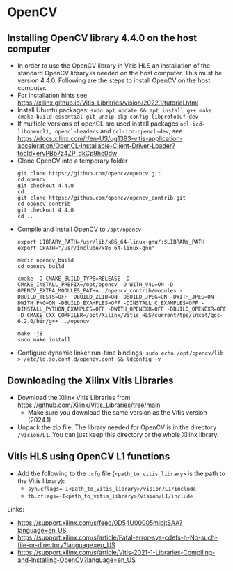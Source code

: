 # OpenCV

## Installing OpenCV library 4.4.0 on the host computer

* In order to use the OpenCV library in Vitis HLS an installation of the standard OpenCV library is needed on the host computer. This must be version 4.4.0. Following are the steps to install OpenCV on the host computer.
* For installation hints see https://xilinx.github.io/Vitis_Libraries/vision/2022.1/tutorial.html
* Install Ubuntu packages: `sudo apt update && apt install g++ make cmake build-essential git unzip pkg-config libprotobuf-dev`
* If multiple versions of openCL are used install packages `ocl-icd-libopencl1, opencl-headers` and `ocl-icd-opencl-dev`, see https://docs.xilinx.com/r/en-US/ug1393-vitis-application-acceleration/OpenCL-Installable-Client-Driver-Loader?tocId=ervPBb7z4ZP_dkCp9hc0dw
* Clone OpenCV into a temporary folder
	```
	git clone https://github.com/opencv/opencv.git
	cd opencv
	git checkout 4.4.0
	cd ..
	git clone https://github.com/opencv/opencv_contrib.git
	cd opencv_contrib
	git checkout 4.4.0
	cd ..
	```	
* Compile and install OpenCV to `/opt/opencv`
	```	
	export LIBRARY_PATH=/usr/lib/x86_64-linux-gnu/:$LIBRARY_PATH
	export CPATH="/usr/include/x86_64-linux-gnu"

	mkdir opencv_build
	cd opencv_build

	cmake -D CMAKE_BUILD_TYPE=RELEASE -D CMAKE_INSTALL_PREFIX=/opt/opencv -D WITH_V4L=ON -D OPENCV_EXTRA_MODULES_PATH=../opencv_contrib/modules -DBUILD_TESTS=OFF -DBUILD_ZLIB=ON -DBUILD_JPEG=ON -DWITH_JPEG=ON -DWITH_PNG=ON -DBUILD_EXAMPLES=OFF -DINSTALL_C_EXAMPLES=OFF -DINSTALL_PYTHON_EXAMPLES=OFF -DWITH_OPENEXR=OFF -DBUILD_OPENEXR=OFF -D CMAKE_CXX_COMPILER=/opt/Xilinx/Vitis_HLS/current/tps/lnx64/gcc-6.2.0/bin/g++ ../opencv

	make -j8
	sudo make install
	```	
* Configure dynamic linker run-time bindings: `sudo echo /opt/opencv/lib > /etc/ld.so.conf.d/opencv.conf && ldconfig -v` 

## Downloading the Xilinx Vitis Libraries
* Download the Xilinx Vitis Libraries from https://github.com/Xilinx/Vitis_Libraries/tree/main
  * Make sure you download the same version as the Vitis version (2024.1)
* Unpack the zip file. The library needed for OpenCV is in the directory `/vision/L1`. You can just keep this directory or the whole Xilinx library.

## Vitis HLS using OpenCV L1 functions
* Add the following to the `.cfg` file (`<path_to_vitis_library>` is the path to the Vitis library): 
  * `syn.cflags=-I<path_to_vitis_library>/vision/L1/include`
  * `tb.cflags=-I<path_to_vitis_library>/vision/L1/include`


Links:

- <https://support.xilinx.com/s/feed/0D54U00005mjpjtSAA?language=en_US>
- <https://support.xilinx.com/s/article/Fatal-error-sys-cdefs-h-No-such-file-or-directory?language=en_US>
- <https://support.xilinx.com/s/article/Vitis-2021-1-Libraries-Compiling-and-Installing-OpenCV?language=en_US>